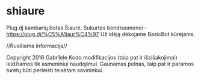# shiaure

Plug.dj kambarių botas Šiaurė. Sukurtas bendruomenei - https://plug.dj/%C5%A1iaur%C4%97
Už idėją dėkojame BasicBot kūrėjams.

//Ruošiama informacija//

Copyright 2016 Gabr1ele
Kodo modifikacijos (taip pat ir išsišakojimai) leidžiamos tik asmeniniui naudojimui. Gaunamas pelnas, taip pat ir paramos turėtų būti perleisti teisėtam savininkui.
